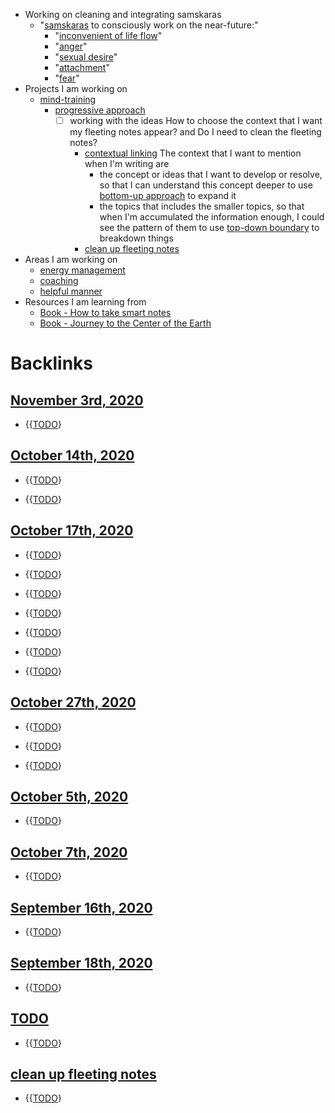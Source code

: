 - Working on cleaning and integrating samskaras 
    - "[samskaras](<samskaras.md>) to consciously work on the near-future:"
        - "[inconvenient of life flow](<inconvenient of life flow.md>)"
        - "[anger](<anger.md>)"
        - "[sexual desire](<sexual desire.md>)"
        - "[attachment](<attachment.md>)"
        - "[fear](<fear.md>)"
- Projects I am working on
    - [mind-training](<mind-training.md>)
        - [progressive approach](<progressive approach.md>)
            - [ ] working with the ideas How to choose the context that I want my fleeting notes appear? and Do I need to clean the fleeting notes?
                - [contextual linking](<contextual linking.md>) The context that I want to mention when I'm writing are
                    - the concept or ideas that I want to develop or resolve, so that I can understand this concept deeper to use [bottom-up approach](<bottom-up approach.md>) to expand it
                    - the topics that includes the smaller topics, so that when I'm accumulated the information enough, I could see the pattern of them to use [top-down boundary](<top-down boundary.md>) to breakdown things
                - [clean up fleeting notes](<clean up fleeting notes.md>)
- Areas I am working on
    - [energy management](<energy management.md>)
    - [coaching](<coaching.md>)
    - [helpful manner](<helpful manner.md>)
- Resources I am learning from
    - [Book - How to take smart notes](<Book - How to take smart notes.md>)
    - [Book - Journey to the Center of the Earth](<Book - Journey to the Center of the Earth.md>)

# Backlinks
## [November 3rd, 2020](<November 3rd, 2020.md>)
- {{[TODO](<TODO.md>)}

## [October 14th, 2020](<October 14th, 2020.md>)
- {{[TODO](<TODO.md>)}

- {{[TODO](<TODO.md>)}

## [October 17th, 2020](<October 17th, 2020.md>)
- {{[TODO](<TODO.md>)}

- {{[TODO](<TODO.md>)}

- {{[TODO](<TODO.md>)}

- {{[TODO](<TODO.md>)}

- {{[TODO](<TODO.md>)}

- {{[TODO](<TODO.md>)}

- {{[TODO](<TODO.md>)}

## [October 27th, 2020](<October 27th, 2020.md>)
- {{[TODO](<TODO.md>)}

- {{[TODO](<TODO.md>)}

- {{[TODO](<TODO.md>)}

## [October 5th, 2020](<October 5th, 2020.md>)
- {{[TODO](<TODO.md>)}

## [October 7th, 2020](<October 7th, 2020.md>)
- {{[TODO](<TODO.md>)}

## [September 16th, 2020](<September 16th, 2020.md>)
- {{[TODO](<TODO.md>)}

## [September 18th, 2020](<September 18th, 2020.md>)
- {{[TODO](<TODO.md>)}

## [TODO](<TODO.md>)
- {{[TODO](<TODO.md>)}

## [clean up fleeting notes](<clean up fleeting notes.md>)
- {{[TODO](<TODO.md>)}

